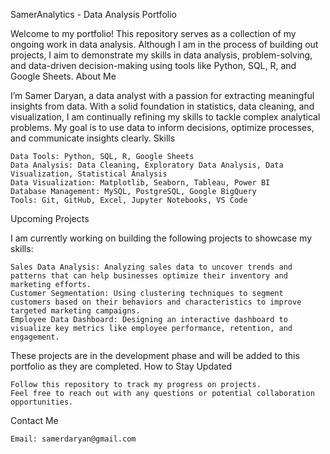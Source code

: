 SamerAnalytics - Data Analysis Portfolio

Welcome to my portfolio! This repository serves as a collection of my ongoing work in data analysis. Although I am in the process of building out projects, I aim to demonstrate my skills in data analysis, problem-solving, and data-driven decision-making using tools like Python, SQL, R, and Google Sheets.
About Me

I’m Samer Daryan, a data analyst with a passion for extracting meaningful insights from data. With a solid foundation in statistics, data cleaning, and visualization, I am continually refining my skills to tackle complex analytical problems. My goal is to use data to inform decisions, optimize processes, and communicate insights clearly.
Skills

    Data Tools: Python, SQL, R, Google Sheets
    Data Analysis: Data Cleaning, Exploratory Data Analysis, Data Visualization, Statistical Analysis
    Data Visualization: Matplotlib, Seaborn, Tableau, Power BI
    Database Management: MySQL, PostgreSQL, Google BigQuery
    Tools: Git, GitHub, Excel, Jupyter Notebooks, VS Code

Upcoming Projects

I am currently working on building the following projects to showcase my skills:

    Sales Data Analysis: Analyzing sales data to uncover trends and patterns that can help businesses optimize their inventory and marketing efforts.
    Customer Segmentation: Using clustering techniques to segment customers based on their behaviors and characteristics to improve targeted marketing campaigns.
    Employee Data Dashboard: Designing an interactive dashboard to visualize key metrics like employee performance, retention, and engagement.

These projects are in the development phase and will be added to this portfolio as they are completed.
How to Stay Updated

    Follow this repository to track my progress on projects.
    Feel free to reach out with any questions or potential collaboration opportunities.

Contact Me

    Email: samerdaryan@gmail.com
